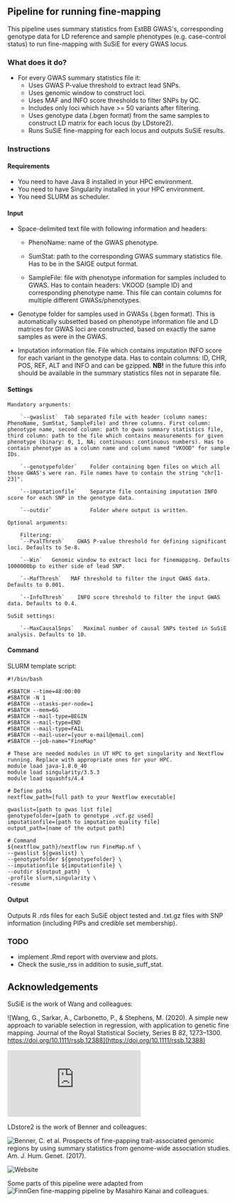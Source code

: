 ## Pipeline for running fine-mapping

This pipeline uses summary statistics from EstBB GWAS's, corresponding genotype data for LD reference and sample phenotypes (e.g. case-control status) to run fine-mapping with SuSiE for every GWAS locus.

### What does it do?

- For every GWAS summary statistics file it:
    - Uses GWAS P-value threshold to extract lead SNPs.
    - Uses genomic window to construct loci.
    - Uses MAF and INFO score thresholds to filter SNPs by QC.
    - Includes only loci which have >= 50 variants after filtering.
    - Uses genotype data (.bgen format) from the same samples to construct LD matrix for each locus (by LDstore2).
    - Runs SuSiE fine-mapping for each locus and outputs SuSiE results.

### Instructions

#### Requirements

- You need to have Java 8 installed in your HPC environment.
- You need to have Singularity installed in your HPC environment.
- You need SLURM as scheduler.

#### Input

- Space-delimited text file with following information and headers:

    - PhenoName: name of the GWAS phenotype.

    - SumStat: path to the corresponding GWAS summary statistics file. Has to be in the SAIGE output format.

    - SampleFile: file with phenotype information for samples included to GWAS. Has to contain headers: VKOOD (sample ID) and corresponding phenotype name. This file can contain columns for multiple different GWASs/phenotypes.

- Genotype folder for samples used in GWASs (.bgen format). This is automatically subsetted based on phenotype information file and LD matrices for GWAS loci are constructed, based on exactly the same samples as were in the GWAS.

- Imputation information file. File which contains imputation INFO score for each variant in the genotype data. Has to contain columns: ID, CHR, POS, REF, ALT and INFO and can be gzipped. **NB!** in the future this info should be available in the summary statistics files not in separate file.

#### Settings

    Mandatory arguments:

        `--gwaslist`  Tab separated file with header (column names: PhenoName, SumStat, SampleFile) and three columns. First column: phenotype name, second column: path to gwas summary statistics file, third column: path to the file which contains measurements for given phenotype (binary: 0, 1, NA; continuous: continuous numbers). Has to contain phenotype as a column name and column named "VKOOD" for sample IDs.

        `--genotypefolder`    Folder containing bgen files on which all those GWAS's were ran. File names have to contain the string "chr[1-23]".

        `--imputationfile`    Separate file containing imputation INFO score for each SNP in the genotype data.

        `--outdir`            Folder where output is written.

    Optional arguments:

        Filtering:
        `--PvalThresh`    GWAS P-value threshold for defining significant loci. Defaults to 5e-8.

        `--Win`   Genomic window to extract loci for finemapping. Defaults 1000000bp to either side of lead SNP.

        `--MafThresh`   MAF threshold to filter the input GWAS data. Defaults to 0.001.

        `--InfoThresh`    INFO score threshold to filter the input GWAS data. Defaults to 0.4.

    SuSiE settings:

        `--MaxCausalSnps`   Maximal number of causal SNPs tested in SuSiE analysis. Defaults to 10.

#### Command

SLURM template script:

```
#!/bin/bash

#SBATCH --time=48:00:00
#SBATCH -N 1
#SBATCH --ntasks-per-node=1
#SBATCH --mem=6G
#SBATCH --mail-type=BEGIN
#SBATCH --mail-type=END
#SBATCH --mail-type=FAIL
#SBATCH --mail-user=[your e-mail@email.com]
#SBATCH --job-name="FineMap"

# These are needed modules in UT HPC to get singularity and Nextflow running. Replace with appropriate ones for your HPC.
module load java-1.8.0_40
module load singularity/3.5.3
module load squashfs/4.4

# Define paths
nextflow_path=[full path to your Nextflow executable]

gwaslist=[path to gwas list file]
genotypefolder=[path to genotype .vcf.gz used]
imputationfile=[path to imputation quality file]
output_path=[name of the output path]

# Command
${nextflow_path}/nextflow run FineMap.nf \
--gwaslist ${gwaslist} \
--genotypefolder ${genotypefolder} \
--imputationfile ${imputationfile} \
--outdir ${output_path}  \
-profile slurm,singularity \
-resume
```

#### Output

Outputs R .rds files for each SuSiE object tested and .txt.gz files with SNP information (including PIPs and credible set membership).

### TODO

- implement .Rmd report with overview and plots.
- Check the susie_rss in addition to susie_suff_stat.

## Acknowledgements

SuSiE is the work of Wang and colleagues:

![Wang, G., Sarkar, A., Carbonetto, P., & Stephens, M. (2020). A simple new approach to variable selection in regression, with application to genetic fine mapping. Journal of the Royal Statistical Society, Series B 82, 1273–1300. https://doi.org/10.1111/rssb.12388](https://doi.org/10.1111/rssb.12388)

![Website](https://stephenslab.github.io/susieR/index.html)

LDstore2 is the work of Benner and colleagues:

![Benner, C. et al. Prospects of fine-papping trait-associated genomic regions by using summary statistics from genome-wide association studies. Am. J. Hum. Genet. (2017).](https://www.sciencedirect.com/science/article/pii/S0002929717303348?via%3Dihub)

![Website](http://www.christianbenner.com/#)

Some parts of this pipeline were adapted from ![FinnGen fine-mapping pipeline](https://github.com/FINNGEN/finemapping-pipeline) by Masahiro Kanai and colleagues.

